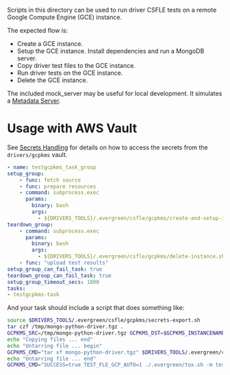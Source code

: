 Scripts in this directory can be used to run driver CSFLE tests on a remote Google Compute Engine (GCE) instance.

The expected flow is:

- Create a GCE instance.
- Setup the GCE instance. Install dependencies and run a MongoDB server.
- Copy driver test files to the GCE instance.
- Run driver tests on the GCE instance.
- Delete the GCE instance.

The included mock_server may be useful for local development. It simulates a [Metadata Server](https://cloud.google.com/compute/docs/access/create-enable-service-accounts-for-instances#applications).

# Usage with AWS Vault

See [Secrets Handling](../secrets_handling/README.md) for details on how to access the secrets 
from the `drivers/gcpkms` vault.

```yaml
- name: testgcpkms_task_group
setup_group:
    - func: fetch source
    - func: prepare resources    
    - command: subprocess.exec
      params:
        binary: bash
        args:
          - ${DRIVERS_TOOLS}/.evergreen/csfle/gcpkms/create-and-setup-instance.sh
teardown_group:
    - command: subprocess.exec
      params:
        binary: bash
        args:
          - ${DRIVERS_TOOLS}/.evergreen/csfle/gcpkms/delete-instance.sh
    - func: "upload test results"
setup_group_can_fail_task: true
teardown_group_can_fail_task: true
setup_group_timeout_secs: 1800
tasks:
- testgcpkms-task
```

And your task should include a script that does something like:

```bash
source $DRIVERS_TOOLS/.evergreen/csfle/gcpkms/secrets-export.sh
tar czf /tmp/mongo-python-driver.tgz .
GCPKMS_SRC=/tmp/mongo-python-driver.tgz GCPKMS_DST=$GCPKMS_INSTANCENAME: $DRIVERS_TOOLS/.evergreen/csfle/gcpkms/copy-file.sh
echo "Copying files ... end"
echo "Untarring file ... begin"
GCPKMS_CMD="tar xf mongo-python-driver.tgz" $DRIVERS_TOOLS/.evergreen/csfle/gcpkms/run-command.sh
echo "Untarring file ... end"
GCPKMS_CMD="SUCCESS=true TEST_FLE_GCP_AUTO=1 ./.evergreen/tox.sh -m test-eg" $DRIVERS_TOOLS/.evergreen/csfle/gcpkms/run-command.sh  
```